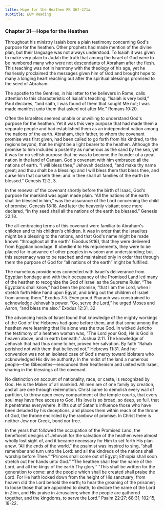 ```yaml
---
title: Hope for the Heathen PK 367-371a
subtitle: EGW Reading
---
```


### Chapter 31—Hope for the Heathen

Throughout his ministry Isaiah bore a plain testimony concerning God's purpose for the heathen. Other prophets had made mention of the divine plan, but their language was not always understood. To Isaiah it was given to make very plain to Judah the truth that among the Israel of God were to be numbered many who were not descendants of Abraham after the flesh. This teaching was not in harmony with the theology of his age, yet he fearlessly proclaimed the messages given him of God and brought hope to many a longing heart reaching out after the spiritual blessings promised to the seed of Abraham.

The apostle to the Gentiles, in his letter to the believers in Rome, calls attention to this characteristic of Isaiah's teaching. “Isaiah is very bold,” Paul declares, “and saith, I was found of them that sought Me not; I was made manifest unto them that asked not after Me.” Romans 10:20.

Often the Israelites seemed unable or unwilling to understand God's purpose for the heathen. Yet it was this very purpose that had made them a separate people and had established them as an independent nation among the nations of the earth. Abraham, their father, to whom the covenant promise was first given, had been called to go forth from his kindred, to the regions beyond, that he might be a light bearer to the heathen. Although the promise to him included a posterity as numerous as the sand by the sea, yet it was for no selfish purpose that he was to become the founder of a great nation in the land of Canaan. God's covenant with him embraced all the nations of earth. “I will bless thee,” Jehovah declared, “and make thy name great; and thou shalt be a blessing: and I will bless them that bless thee, and curse him that curseth thee: and in thee shall all families of the earth be blessed.” Genesis 12:2, 3.

In the renewal of the covenant shortly before the birth of Isaac, God's purpose for mankind was again made plain. “All the nations of the earth shall be blessed in him,” was the assurance of the Lord concerning the child of promise. Genesis 18:18. And later the heavenly visitant once more declared, “In thy seed shall all the nations of the earth be blessed.” Genesis 22:18.

The all-embracing terms of this covenant were familiar to Abraham's children and to his children's children. It was in order that the Israelites might be a blessing to the nations, and that God's name might be made known “throughout all the earth” (Exodus 9:16), that they were delivered from Egyptian bondage. If obedient to His requirements, they were to be placed far in advance of other peoples in wisdom and understanding; but this supremacy was to be reached and maintained only in order that through them the purpose of God for “all nations of the earth” might be fulfilled.

The marvelous providences connected with Israel's deliverance from Egyptian bondage and with their occupancy of the Promised Land led many of the heathen to recognize the God of Israel as the Supreme Ruler. “The Egyptians shall know,” had been the promise, “that I am the Lord, when I stretch forth Mine hand upon Egypt, and bring out the children of Israel from among them.” Exodus 7:5. Even proud Pharaoh was constrained to acknowledge Jehovah's power. “Go, serve the Lord,” he urged Moses and Aaron, “and bless me also.” Exodus 12:31, 32.

The advancing hosts of Israel found that knowledge of the mighty workings of the God of the Hebrews had gone before them, and that some among the heathen were learning that He alone was the true God. In wicked Jericho the testimony of a heathen woman was, “The Lord your God, He is God in heaven above, and in earth beneath.” Joshua 2:11. The knowledge of Jehovah that had thus come to her, proved her salvation. By faith “Rahab perished not with them that believed not.” Hebrews 11:31. And her conversion was not an isolated case of God's mercy toward idolaters who acknowledged His divine authority. In the midst of the land a numerous people—the Gibeonites—renounced their heathenism and united with Israel, sharing in the blessings of the covenant.

No distinction on account of nationality, race, or caste, is recognized by God. He is the Maker of all mankind. All men are of one family by creation, and all are one through redemption. Christ came to demolish every wall of partition, to throw open every compartment of the temple courts, that every soul may have free access to God. His love is so broad, so deep, so full, that it penetrates everywhere. It lifts out of Satan's influence those who have been deluded by his deceptions, and places them within reach of the throne of God, the throne encircled by the rainbow of promise. In Christ there is neither Jew nor Greek, bond nor free.

In the years that followed the occupation of the Promised Land, the beneficent designs of Jehovah for the salvation of the heathen were almost wholly lost sight of, and it became necessary for Him to set forth His plan anew. “All the ends of the world,” the psalmist was inspired to sing, “shall remember and turn unto the Lord: and all the kindreds of the nations shall worship before Thee.” “Princes shall come out of Egypt; Ethiopia shall soon stretch out her hands unto God.” “The heathen shall fear the name of the Lord, and all the kings of the earth Thy glory.” “This shall be written for the generation to come: and the people which shall be created shall praise the Lord. For He hath looked down from the height of His sanctuary; from heaven did the Lord behold the earth; to hear the groaning of the prisoner; to loose those that are appointed to death; to declare the name of the Lord in Zion, and His praise in Jerusalem; when the people are gathered together, and the kingdoms, to serve the Lord.” Psalm 22:27; 68:31; 102:15, 18-22.